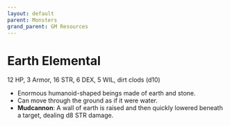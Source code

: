 ```yaml
---
layout: default
parent: Monsters
grand_parent: GM Resources
---
```


# Earth Elemental

12 HP, 3 Armor, 16 STR, 6 DEX, 5 WIL, dirt clods (d10)

- Enormous humanoid-shaped beings made of earth and stone. 
- Can move through the ground as if it were water.
- **Mudcannon**: A wall of earth is raised and then quickly lowered beneath a target, dealing d8 STR damage.